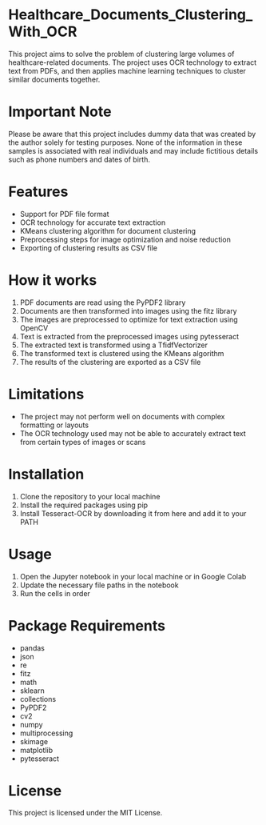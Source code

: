 # Healthcare_Documents_Clustering_With_OCR
This project aims to solve the problem of clustering large volumes of healthcare-related documents. The project uses OCR technology to extract text from PDFs, and then applies machine learning techniques to cluster similar documents together.

# Important Note
Please be aware that this project includes dummy data that was created by the author solely for testing purposes. None of the information in these samples is associated with real individuals and may include fictitious details such as phone numbers and dates of birth.

# Features

- Support for PDF file format
- OCR technology for accurate text extraction
- KMeans clustering algorithm for document clustering
- Preprocessing steps for image optimization and noise reduction
- Exporting of clustering results as CSV file

# How it works

1. PDF documents are read using the PyPDF2 library
2. Documents are then transformed into images using the fitz library
3. The images are preprocessed to optimize for text extraction using OpenCV
4. Text is extracted from the preprocessed images using pytesseract
5. The extracted text is transformed using a TfidfVectorizer
6. The transformed text is clustered using the KMeans algorithm
7. The results of the clustering are exported as a CSV file

# Limitations

- The project may not perform well on documents with complex formatting or layouts
- The OCR technology used may not be able to accurately extract text from certain types of images or scans

# Installation

1. Clone the repository to your local machine
2. Install the required packages using pip
3. Install Tesseract-OCR by downloading it from here and add it to your PATH

# Usage

1. Open the Jupyter notebook in your local machine or in Google Colab
2. Update the necessary file paths in the notebook
3. Run the cells in order

# Package Requirements

- pandas
- json
- re
- fitz
- math
- sklearn
- collections
- PyPDF2
- cv2
- numpy
- multiprocessing
- skimage
- matplotlib
- pytesseract

# License

This project is licensed under the MIT License.
